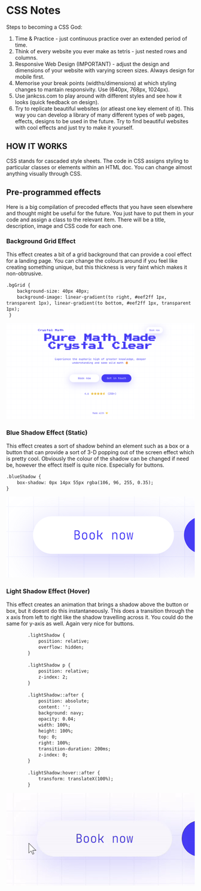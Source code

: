 # CSS Notes

Steps to becoming a CSS God:
1. Time & Practice - just continuous practice over an extended period of time.
2. Think of every website you ever make as tetris - just nested rows and columns. 
3. Responsive Web Design (IMPORTANT) - adjust the design and dimensions of your website with varying screen sizes. Always design for mobile first.
4. Memorise your break points (widths/dimensions) at which styling changes to mantain responsivity. Use (640px, 768px, 1024px).
5. Use jankcss.com to play around with different styles and see how it looks (quick feedback on design).
6. Try to replicate beautiful websites (or atleast one key element of it). This way you can develop a library of many different types of web pages, effects, designs to be used in the future. Try to find beautiful websites with cool effects and just try to make it yourself.

## HOW IT WORKS

CSS stands for cascaded style sheets. The code in CSS assigns styling to particular classes or elements within an HTML doc. You can change almost anything visually through CSS.


## Pre-programmed effects
Here is a big compilation of precoded effects that you have seen elsewhere and thought might be useful for the future. You just have to put them in your code and assign a class to the relevant item. There will be a title, description, image and CSS code for each one.

### Background Grid Effect
This effect creates a bit of a grid background that can provide a cool effect for a landing page. You can change the colours around if you feel like creating something unique, but this thickness is very faint which makes it non-obtrusive.

```
.bgGrid {
    background-size: 40px 40px;
    background-image: linear-gradient(to right, #eef2ff 1px, transparent 1px), linear-gradient(to bottom, #eef2ff 1px, transparent 1px);
 } 
 ```

![Grid Background Effect](<Grid Background Effect.png>)

### Blue Shadow Effect (Static)
This effect creates a sort of shadow behind an element such as a box or a button that can provide a sort of 3-D popping out of the screen effect which is pretty cool. Obviously the colour of the shadow can be changed if need be, however the effect itself is quite nice. Especially for buttons.

```
.blueShadow {
    box-shadow: 0px 14px 55px rgba(106, 96, 255, 0.35);
}
```

![Blue Shadow Effect](<Blue Shadow Effect.png>)

### Light Shadow Effect (Hover)
This effect creates an animation that brings a shadow above the button or box, but it doesnt do this instantaneously. This does a transition through the x axis from left to right like the shadow travelling across it. You could do the same for y-axis as well. Again very nice for buttons.

```
        .lightShadow {
            position: relative;
            overflow: hidden;
        }

        .lightShadow p {
            position: relative;
            z-index: 2;
        }

        .lightShadow::after {
            position: absolute;
            content: '';
            background: navy;
            opacity: 0.04;
            width: 100%;
            height: 100%;
            top: 0;
            right: 100%;
            transition-duration: 200ms;
            z-index: 0;
        }

        .lightShadow:hover::after {
            transform: translateX(100%);
        }
```

![Light Shadow Effect](<Light Shadow Effect.gif>)